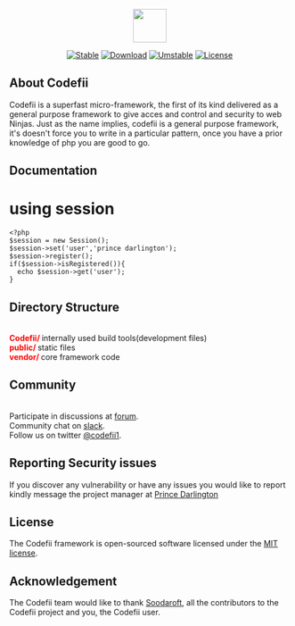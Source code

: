 <p align="center"><img src="https://codefii.com/public/images/codefii.png" width="60" height=""60"/></p>

<p align="center">
<a href="https://packagist.org/packages/codefii/codefii"><img src="https://poser.pugx.org/codefii/codefii/v/stable" alt="Stable"></a>
<a href="https://packagist.org/packages/codefii/codefii"><img src="https://poser.pugx.org/codefii/codefii/downloads" alt="Download"></a>
<a href="https://packagist.org/packages/codefii/codefii"><img src="https://poser.pugx.org/codefii/codefii/v/unstable" alt="Umstable"></a>
<a href="https://packagist.org/packages/codefii/codefii"><img src="https://poser.pugx.org/codefii/codefii/license" alt="License"></a>
</p>

## About Codefii
Codefii is a superfast micro-framework, the first of its kind delivered as a general purpose framework to give acces and control and security to web Ninjas. Just as the name implies, codefii is a general purpose framework, it's doesn't force you to write in a particular pattern, once you have a prior knowledge of php you are good to go.

## Documentation
# using session
```
<?php
$session = new Session();
$session->set('user','prince darlington');
$session->register();
if($session->isRegistered()){
  echo $session->get('user');
}
```

## Directory Structure
<p>
 <br/>
 <b style="color:red;">Codefii/ </b>              internally used build tools(development files)
 <br/>
 <b style="color:red;">public/     </b>           static files
 <br/>
 <b style="color:red;">vendor/   </b>            core framework code

  </p>

## Community
<br/>
Participate in discussions at <a href="https://forum.codefii.com">forum</a>.<br/>
Community chat on <a href="https://codefii.slack.com">slack</a>.<br/>
Follow us on twitter <a href="https://twitter.com/codefii1">@codefii1</a>.<br/>

## Reporting Security issues
If you discover any vulnerability or have any issues you would like to report kindly message the project manager at <a href="mailto:ekeminyd@gmail.com">Prince Darlington</a>

## License
The Codefii  framework is open-sourced software licensed under the [MIT license](https://opensource.org/licenses/MIT).
## Acknowledgement
The Codefii team would like to thank <a href="http://soodarsoft.com">Soodaroft</a>,
all the contributors to the Codefii project and you, the Codefii user.

